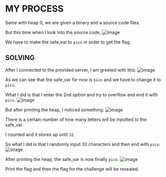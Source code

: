 # MY PROCESS

Same with heap 0, we are given a binary and a source code files.

But this time when I look into the source code,
![image](https://github.com/user-attachments/assets/bc0692c9-9516-41cc-abf1-8569c4f79c24)

We have to make the safe_var to ```pico``` in order to get the flag.

## SOLVING

After I connected to the provided server, I am greeted with this:
![image](https://github.com/user-attachments/assets/d96dd3b5-f9ec-4a2c-b1a3-0cc2509dfcfd)

As we can see that the safe_var for now is ```bico``` and we have to change it to ```pico```.

What I did is that I enter the 2nd option and try to overflow and end it with ```pico```.
![image](https://github.com/user-attachments/assets/84177079-07d9-453c-8d95-82cadb6a17ad)

But after printing the heap, I noticed something:
![image](https://github.com/user-attachments/assets/c272b10a-3200-47ab-b459-8a8452e613b9)

There is a certain number of how many letters will be inputted to the safe_var.

I counted and it stores up until ```32```.

So what I did is that I randomly input 32 characters and then end with ```pico```.
![image](https://github.com/user-attachments/assets/92824017-1b9a-496f-a999-5e2b8b0d84d8)

After printing the heap, the safe_var is now finally ```pico```.
![image](https://github.com/user-attachments/assets/9dcc723b-4ee1-432e-b755-6b11aa7b3163)

Print the flag and then the flag for the challenge will be revealed.
